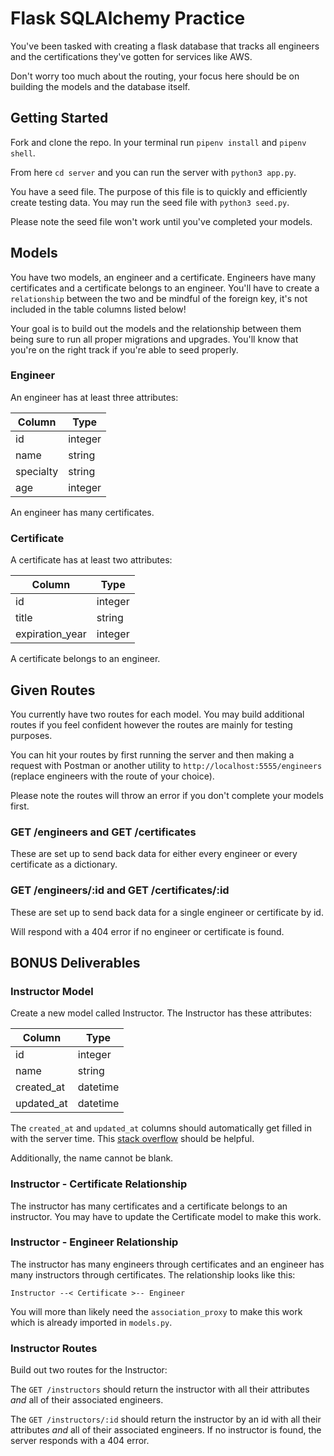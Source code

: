 # Flask SQLAlchemy Practice

You've been tasked with creating a flask database that tracks all engineers and the certifications they've gotten for services like AWS.

Don't worry too much about the routing, your focus here should be on building the models and the database itself.

## Getting Started

Fork and clone the repo. In your terminal run `pipenv install` and `pipenv shell`.

From here `cd server` and you can run the server with `python3 app.py`.

You have a seed file. The purpose of this file is to quickly and efficiently create testing data. You may run the seed file with `python3 seed.py`.

Please note the seed file won't work until you've completed your models.

## Models

You have two models, an engineer and a certificate. Engineers have many certificates and a certificate belongs to an engineer. You'll have to create a `relationship` between the two and be mindful of the foreign key, it's not included in the table columns listed below!

Your goal is to build out the models and the relationship between them being sure to run all proper migrations and upgrades. You'll know that you're on the right track if you're able to seed properly.

### Engineer

An engineer has at least three attributes:

| Column    | Type    |
|-----------|---------|
| id        | integer |
| name      | string  |
| specialty | string  |
| age       | integer |

An engineer has many certificates.

### Certificate

A certificate has at least two attributes:

| Column          | Type     |
|-----------------|----------|
| id              | integer  |
| title           | string   |
| expiration_year | integer  |

A certificate belongs to an engineer.

## Given Routes

You currently have two routes for each model. You may build additional routes if you feel confident however the routes are mainly for testing purposes.

You can hit your routes by first running the server and then making a request with Postman or another utility to `http://localhost:5555/engineers` (replace engineers with the route of your choice).

Please note the routes will throw an error if you don't complete your models first.

### GET /engineers and GET /certificates

These are set up to send back data for either every engineer or every certificate as a dictionary.

### GET /engineers/:id and GET /certificates/:id

These are set up to send back data for a single engineer or certificate by id.

Will respond with a 404 error if no engineer or certificate is found.

## BONUS Deliverables

### Instructor Model

Create a new model called Instructor. The Instructor has these attributes:

| Column      | Type      |
|-------------|-----------|
| id          | integer   |
| name        | string    |
| created_at  | datetime  |
| updated_at  | datetime  |

The `created_at` and `updated_at` columns should automatically get filled in with the server time. This [stack overflow](https://stackoverflow.com/questions/13370317/sqlalchemy-default-datetime) should be helpful.

Additionally, the name cannot be blank.

### Instructor - Certificate Relationship

The instructor has many certificates and a certificate belongs to an instructor. You may have to update the Certificate model to make this work.

### Instructor - Engineer Relationship

The instructor has many engineers through certificates and an engineer has many instructors through certificates. The relationship looks like this:

```
Instructor --< Certificate >-- Engineer
```

You will more than likely need the  `association_proxy` to make this work which is already imported in `models.py`.

### Instructor Routes

Build out two routes for the Instructor:

The `GET /instructors` should return the instructor with all their attributes *and* all of their associated engineers.

The `GET /instructors/:id` should return the instructor by an id with all their attributes *and* all of their associated engineers. If no instructor is found, the server responds with a 404 error.
